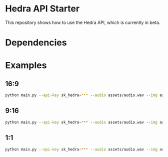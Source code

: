 # Hedra API Starter

This repository shows how to use the Hedra API, which is currently in beta.

# Dependencies


# Examples

## 16:9

```bash
python main.py --api-key sk_hedra-*** --audio assets/audio.wav --img assets/16_9.jpg --ar 16:9
```

## 9:16

```bash
python main.py --api-key sk_hedra-*** --audio assets/audio.wav --img assets/9_16.jpg --ar 9:16
```

## 1:1

```bash
python main.py --api-key sk_hedra-*** --audio assets/audio.wav --img assets/1:1.jpg --ar 1:1
```
